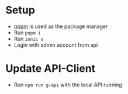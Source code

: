# Setup

-   [pnpm](https://pnpm.io/) is used as the package manager 
-   Run `pnpm i`
-   Run `ionic s`
-   Login with admin account from api

# Update API-Client

-   Run `npm run g-api` with the local API running
